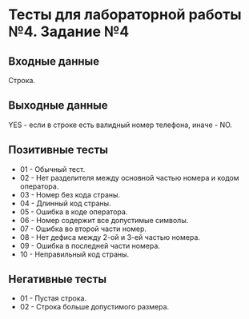 # Тесты для лабораторной работы №4. Задание №4

## Входные данные
Строка.

## Выходные данные
YES - если в строке есть валидный номер телефона, иначе - NO.

## Позитивные тесты
- 01 - Обычный тест.
- 02 - Нет разделителя между основной частью номера и кодом оператора.
- 03 - Номер без кода страны.
- 04 - Длинный код страны.
- 05 - Ошибка в коде оператора.
- 06 - Номер содержит все допустимые символы.
- 07 - Ошибка во второй части номер.
- 08 - Нет дефиса между 2-ой и 3-ей частью номера.
- 09 - Ошибка в последней части номера.
- 10 - Неправильный код страны.

## Негативные тесты
- 01 - Пустая строка.
- 02 - Строка больше допустимого размера.
